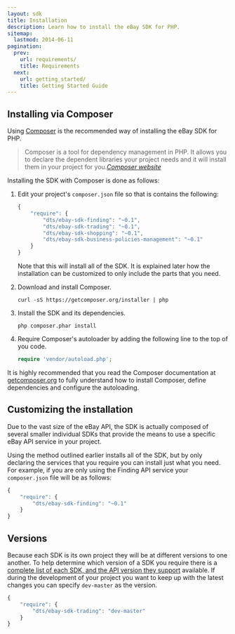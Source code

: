 ```yaml
---
layout: sdk
title: Installation
description: Learn how to install the eBay SDK for PHP.
sitemap:
  lastmod: 2014-06-11
pagination:
  prev:
    url: requirements/
    title: Requirements
  next:
    url: getting_started/
    title: Getting Started Guide
---
```

## Installing via Composer

Using [Composer](http://getcomposer.org) is the recommended way of installing the eBay SDK for PHP.

<blockquote>
Composer is a tool for dependency management in PHP. It allows you to declare the dependent libraries your project needs and it will install them in your project for you.<cite><a href="http://getcomposer.org">Composer website</a></cite>
</blockquote>

Installing the SDK with Composer is done as follows:

  1. Edit your project's `composer.json` file so that is contains the following:

     ```javascript
     {
         "require": {
             "dts/ebay-sdk-finding": "~0.1",
             "dts/ebay-sdk-trading": "~0.1",
             "dts/ebay-sdk-shopping": "~0.1",
             "dts/ebay-sdk-business-policies-management": "~0.1"
         }
     }
     ```

     Note that this will install all of the SDK. It is explained later how the installation can be customized to only include the parts that you need.

  1. Download and install Composer.

     ```
     curl -sS https://getcomposer.org/installer | php
     ```

  1. Install the SDK and its dependencies.

     ```
     php composer.phar install
     ```

  1. Require Composer's autoloader by adding the following line to the top of you code.

     ```php
     require 'vendor/autoload.php';
     ```

It is highly recommended that you read the Composer documentation at [getcomposer.org](http://getcomposer.org) to fully understand how to install Composer, define dependencies and configure the autoloading.

## Customizing the installation

Due to the vast size of the eBay API, the SDK is actually composed of several smaller individual SDKs that provide the means to use a specific eBay API service in your project.

Using the method outlined earlier installs all of the SDK, but by only declaring the services that you require you can install just what you need. For example, if you are only using the Finding API service your `composer.json` file will be as follows:

```javascript
{
    "require": {
        "dts/ebay-sdk-finding": "~0.1"
    }
}
```

## Versions

Because each SDK is its own project they will be at different versions to one another. To help determine which version of a SDK you require there is a [complete list of each SDK, and the API version they support](/sdk/guides/versions/) available. If during the development of your project you want to keep up with the latest changes you can specify `dev-master` as the version.

```javascript
{
    "require": {
        "dts/ebay-sdk-trading": "dev-master"
    }
}
```
